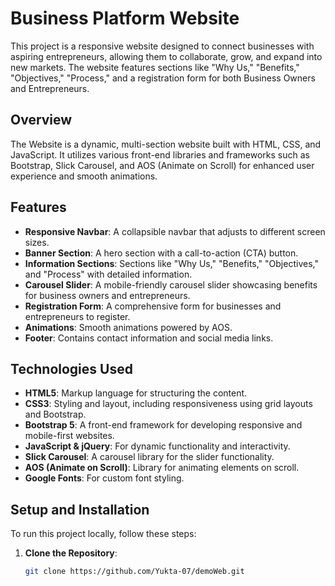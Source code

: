 # Business Platform Website

This project is a responsive website designed to connect businesses with aspiring entrepreneurs, allowing them to collaborate, grow, and expand into new markets. The website features sections like "Why Us," "Benefits," "Objectives," "Process," and a registration form for both Business Owners and Entrepreneurs.


## Overview

The Website is a dynamic, multi-section website built with HTML, CSS, and JavaScript. It utilizes various front-end libraries and frameworks such as Bootstrap, Slick Carousel, and AOS (Animate on Scroll) for enhanced user experience and smooth animations.

## Features

- **Responsive Navbar**: A collapsible navbar that adjusts to different screen sizes.
- **Banner Section**: A hero section with a call-to-action (CTA) button.
- **Information Sections**: Sections like "Why Us," "Benefits," "Objectives," and "Process" with detailed information.
- **Carousel Slider**: A mobile-friendly carousel slider showcasing benefits for business owners and entrepreneurs.
- **Registration Form**: A comprehensive form for businesses and entrepreneurs to register.
- **Animations**: Smooth animations powered by AOS.
- **Footer**: Contains contact information and social media links.

## Technologies Used

- **HTML5**: Markup language for structuring the content.
- **CSS3**: Styling and layout, including responsiveness using grid layouts and Bootstrap.
- **Bootstrap 5**: A front-end framework for developing responsive and mobile-first websites.
- **JavaScript & jQuery**: For dynamic functionality and interactivity.
- **Slick Carousel**: A carousel library for the slider functionality.
- **AOS (Animate on Scroll)**: Library for animating elements on scroll.
- **Google Fonts**: For custom font styling.

## Setup and Installation

To run this project locally, follow these steps:

1. **Clone the Repository**:
   ```bash
   git clone https://github.com/Yukta-07/demoWeb.git
   

